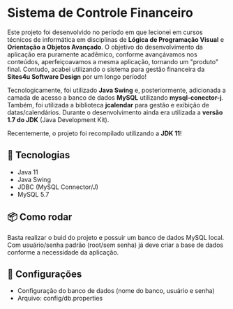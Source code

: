 # Sistema de Controle Financeiro

Este projeto foi desenvolvido no período em que lecionei em cursos técnicos de informática em disciplinas de 
**Lógica de Programação Visual** e **Orientação a Objetos Avançado**. O objetivo do desenvolvimento da aplicação
era puramente acadêmico, conforme avançávamos nos conteúdos, aperfeiçoavamos a mesma aplicação, tornando um "produto" final.
Contudo, acabei utilizando o sistema para gestão financeira da **Sites4u Software Design** por um longo período!

Tecnologicamente, foi utilizado **Java Swing** e, posteriormente, adicionada a camada de acesso a banco de dados **MySQL** utilizando
**mysql-conector-j**. Também, foi utilizada a biblioteca **jcalendar** para gestão e exibição de datas/calendários.
Durante o desenvolvimento ainda era utilizada a **versão 1.7 do JDK** (Java Development Kit). 

Recentemente, o projeto foi recompilado utilizando a **JDK 11**!

## 🚀 Tecnologias
- Java 11
- Java Swing
- JDBC (MySQL Connector/J)
- MySQL 5.7

## 📦 Como rodar
Basta realizar o buid do projeto e possuir um banco de dados MySQL local.
Com usuário/senha padrão (root/sem senha) já deve criar a base de dados conforme a necessidade da aplicação.

## 🔧 Configurações
- Configuração do banco de dados (nome do banco, usuário e senha)
- Arquivo: config/db.properties 
